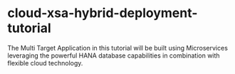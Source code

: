 # cloud-xsa-hybrid-deployment-tutorial
The Multi Target Application in this tutorial will be built using Microservices leveraging the powerful HANA database capabilities in combination with flexible cloud technology.
